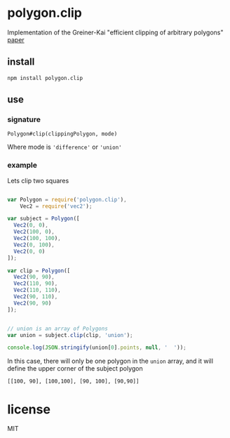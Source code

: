 # polygon.clip

Implementation of the Greiner-Kai "efficient clipping of arbitrary polygons" [paper](http://www.inf.usi.ch/hormann/papers/Greiner.1998.ECO.pdf)

## install

`npm install polygon.clip`

## use

### signature

`Polygon#clip(clippingPolygon, mode)`

Where mode is `'difference'` or `'union'`

### example

Lets clip two squares

```javascript

var Polygon = require('polygon.clip'),
    Vec2 = require('vec2');

var subject = Polygon([
  Vec2(0, 0),
  Vec2(100, 0),
  Vec2(100, 100),
  Vec2(0, 100),
  Vec2(0, 0)
]);

var clip = Polygon([
  Vec2(90, 90),
  Vec2(110, 90),
  Vec2(110, 110),
  Vec2(90, 110),
  Vec2(90, 90)
]);


// union is an array of Polygons
var union = subject.clip(clip, 'union');

console.log(JSON.stringify(union[0].points, null, '  '));
```

In this case, there will only be one polygon in the `union` array, and it will define the upper corner of the subject polygon

`[[100, 90], [100,100], [90, 100], [90,90]]`

# license

MIT
